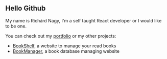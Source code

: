 ## Hello Github

My name is Richárd Nagy, I'm a self taught React developer or I would like to be one.

You can check out my [portfolio](https://richard-nagy.github.io/Portfolio/ "portfolio") or my other projects:
- [BookShelf][BookShelf], a website to manage your read books
- [BookManager][BookManager], a book database managing website

[BookShelf]: https://github.com/BigRicsoo/BookShelf "BookShelf"
[BookManager]: https://github.com/richard-nagy/BookManager "BookManager"
